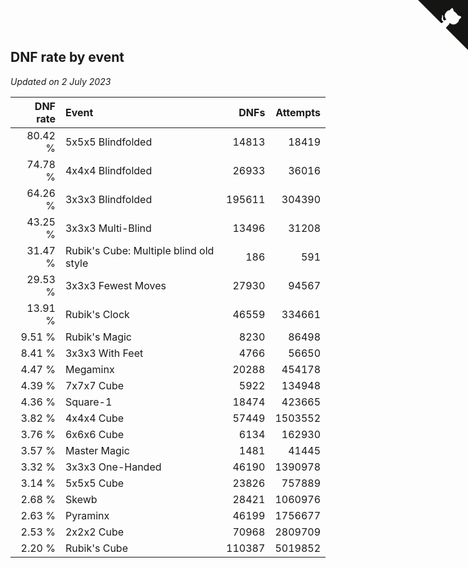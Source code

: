 ## DNF rate by event

*Updated on  2 July 2023*

| DNF rate | Event | DNFs | Attempts |
| ---: | :--- | ---: | ---: |
| 80.42 % | 5x5x5 Blindfolded | 14813 | 18419 |
| 74.78 % | 4x4x4 Blindfolded | 26933 | 36016 |
| 64.26 % | 3x3x3 Blindfolded | 195611 | 304390 |
| 43.25 % | 3x3x3 Multi-Blind | 13496 | 31208 |
| 31.47 % | Rubik's Cube: Multiple blind old style | 186 | 591 |
| 29.53 % | 3x3x3 Fewest Moves | 27930 | 94567 |
| 13.91 % | Rubik's Clock | 46559 | 334661 |
| 9.51 % | Rubik's Magic | 8230 | 86498 |
| 8.41 % | 3x3x3 With Feet | 4766 | 56650 |
| 4.47 % | Megaminx | 20288 | 454178 |
| 4.39 % | 7x7x7 Cube | 5922 | 134948 |
| 4.36 % | Square-1 | 18474 | 423665 |
| 3.82 % | 4x4x4 Cube | 57449 | 1503552 |
| 3.76 % | 6x6x6 Cube | 6134 | 162930 |
| 3.57 % | Master Magic | 1481 | 41445 |
| 3.32 % | 3x3x3 One-Handed | 46190 | 1390978 |
| 3.14 % | 5x5x5 Cube | 23826 | 757889 |
| 2.68 % | Skewb | 28421 | 1060976 |
| 2.63 % | Pyraminx | 46199 | 1756677 |
| 2.53 % | 2x2x2 Cube | 70968 | 2809709 |
| 2.20 % | Rubik's Cube | 110387 | 5019852 |


<a href="https://github.com/jonatanklosko/wca_statistics" class="github-corner" aria-label="View source on Github"><svg width="80" height="80" viewBox="0 0 250 250" style="fill:#151513; color:#fff; position: absolute; top: 0; border: 0; right: 0;" aria-hidden="true"><path d="M0,0 L115,115 L130,115 L142,142 L250,250 L250,0 Z"></path><path d="M128.3,109.0 C113.8,99.7 119.0,89.6 119.0,89.6 C122.0,82.7 120.5,78.6 120.5,78.6 C119.2,72.0 123.4,76.3 123.4,76.3 C127.3,80.9 125.5,87.3 125.5,87.3 C122.9,97.6 130.6,101.9 134.4,103.2" fill="currentColor" style="transform-origin: 130px 106px;" class="octo-arm"></path><path d="M115.0,115.0 C114.9,115.1 118.7,116.5 119.8,115.4 L133.7,101.6 C136.9,99.2 139.9,98.4 142.2,98.6 C133.8,88.0 127.5,74.4 143.8,58.0 C148.5,53.4 154.0,51.2 159.7,51.0 C160.3,49.4 163.2,43.6 171.4,40.1 C171.4,40.1 176.1,42.5 178.8,56.2 C183.1,58.6 187.2,61.8 190.9,65.4 C194.5,69.0 197.7,73.2 200.1,77.6 C213.8,80.2 216.3,84.9 216.3,84.9 C212.7,93.1 206.9,96.0 205.4,96.6 C205.1,102.4 203.0,107.8 198.3,112.5 C181.9,128.9 168.3,122.5 157.7,114.1 C157.9,116.9 156.7,120.9 152.7,124.9 L141.0,136.5 C139.8,137.7 141.6,141.9 141.8,141.8 Z" fill="currentColor" class="octo-body"></path></svg></a><style>.github-corner:hover .octo-arm{animation:octocat-wave 560ms ease-in-out}@keyframes octocat-wave{0%,100%{transform:rotate(0)}20%,60%{transform:rotate(-25deg)}40%,80%{transform:rotate(10deg)}}@media (max-width:500px){.github-corner:hover .octo-arm{animation:none}.github-corner .octo-arm{animation:octocat-wave 560ms ease-in-out}}</style>
